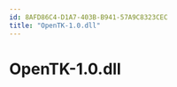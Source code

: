 ```yaml
---
id: 8AFD86C4-D1A7-403B-B941-57A9C8323CEC
title: "OpenTK-1.0.dll"
---
```


<a name="OpenTK-1.0.dll" class="injected"></a>


# OpenTK-1.0.dll
